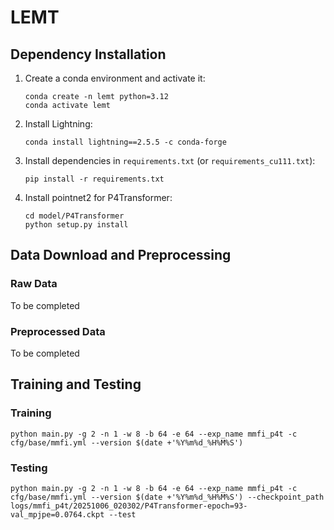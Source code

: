 # LEMT

## Dependency Installation
1. Create a conda environment and activate it:
    ```
    conda create -n lemt python=3.12
    conda activate lemt
    ```
2. Install Lightning:
    ```
    conda install lightning==2.5.5 -c conda-forge
    ```

2. Install dependencies in `requirements.txt` (or `requirements_cu111.txt`):
    ```
    pip install -r requirements.txt
    ```
3. Install pointnet2 for P4Transformer:
    ```
    cd model/P4Transformer
    python setup.py install
    ```

## Data Download and Preprocessing
### Raw Data
To be completed
### Preprocessed Data
To be completed

## Training and Testing
### Training
```
python main.py -g 2 -n 1 -w 8 -b 64 -e 64 --exp_name mmfi_p4t -c cfg/base/mmfi.yml --version $(date +'%Y%m%d_%H%M%S')
```
### Testing
```
python main.py -g 2 -n 1 -w 8 -b 64 -e 64 --exp_name mmfi_p4t -c cfg/base/mmfi.yml --version $(date +'%Y%m%d_%H%M%S') --checkpoint_path logs/mmfi_p4t/20251006_020302/P4Transformer-epoch=93-val_mpjpe=0.0764.ckpt --test
```
